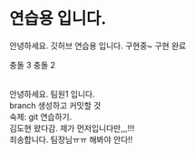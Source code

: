 # 연습용 입니다.

안녕하세요.
깃허브 연습용 입니다.
구현중~ 
구현 완료

충돌 3
충돌 2

<br>
안녕하세요. 팀원1 입니다. <br>
branch 생성하고 커밋할 것

<br>
숙제: git 연습하기.

<br>
김도현 왔다감.
제가 먼저입니다만,,,!!!

<br>
죄송합니다. 팀장님ㅠㅠ
해봐야 안다!!
